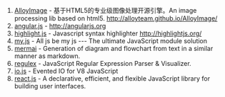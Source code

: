 1. [AlloyImage](https://github.com/AlloyTeam/AlloyImage) - 基于HTML5的专业级图像处理开源引擎。An image processing lib based on html5. http://alloyteam.github.io/AlloyImage/
2. [angular.js](https://github.com/angular/angular.js) - http://angularjs.org
3. [highlight.js](https://github.com/isagalaev/highlight.js) - Javascript syntax highlighter http://highlightjs.org/
4. [my.js](https://github.com/hax/my.js) - All js be my js --- The ultimate JavaScript module solution
5. [mermai](https://github.com/knsv/mermaid) - Generation of diagram and flowchart from text in a similar manner as markdown.
6. [regulex](https://github.com/JexCheng/regulex) - JavaScript Regular Expression Parser & Visualizer. 
7. [io.js](https://github.com/iojs/io.js) - Evented IO for V8 JavaScript
8. [react.js](https://github.com/facebook/react) - A declarative, efficient, and flexible JavaScript library for building user interfaces.  
